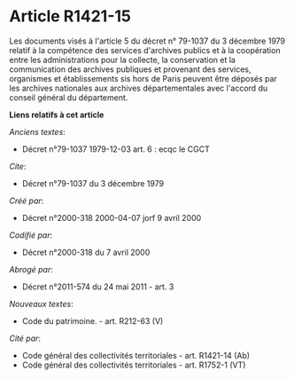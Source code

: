 # Article R1421-15

Les documents visés à l'article 5 du décret n° 79-1037 du 3 décembre 1979 relatif à la compétence des services d'archives
publics et à la coopération entre les administrations pour la collecte, la conservation et la communication des archives
publiques et provenant des services, organismes et établissements sis hors de Paris peuvent être déposés par les archives
nationales aux archives départementales avec l'accord du conseil général du département.

**Liens relatifs à cet article**

_Anciens textes_:

  - Décret n°79-1037 1979-12-03 art. 6 : ecqc le CGCT

_Cite_:

  - Décret n°79-1037 du 3 décembre 1979

_Créé par_:

  - Décret n°2000-318 2000-04-07 jorf 9 avril 2000

_Codifié par_:

  - Décret n°2000-318 du 7 avril 2000

_Abrogé par_:

  - Décret n°2011-574 du 24 mai 2011 - art. 3

_Nouveaux textes_:

  - Code du patrimoine. - art. R212-63 (V)

_Cité par_:

  - Code général des collectivités territoriales - art. R1421-14 (Ab)
  - Code général des collectivités territoriales - art. R1752-1 (VT)
